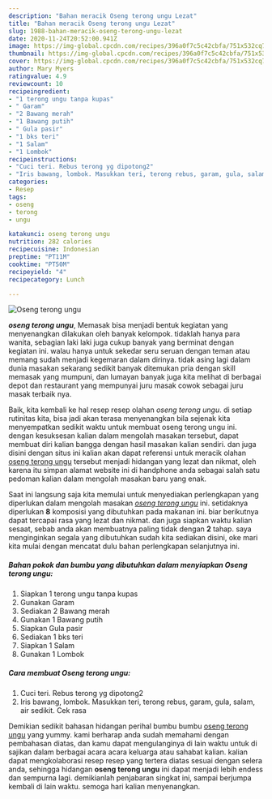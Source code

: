 ```yaml
---
description: "Bahan meracik Oseng terong ungu Lezat"
title: "Bahan meracik Oseng terong ungu Lezat"
slug: 1988-bahan-meracik-oseng-terong-ungu-lezat
date: 2020-11-24T20:52:00.941Z
image: https://img-global.cpcdn.com/recipes/396a0f7c5c42cbfa/751x532cq70/oseng-terong-ungu-foto-resep-utama.jpg
thumbnail: https://img-global.cpcdn.com/recipes/396a0f7c5c42cbfa/751x532cq70/oseng-terong-ungu-foto-resep-utama.jpg
cover: https://img-global.cpcdn.com/recipes/396a0f7c5c42cbfa/751x532cq70/oseng-terong-ungu-foto-resep-utama.jpg
author: Mary Myers
ratingvalue: 4.9
reviewcount: 10
recipeingredient:
- "1 terong ungu tanpa kupas"
- " Garam"
- "2 Bawang merah"
- "1 Bawang putih"
- " Gula pasir"
- "1 bks teri"
- "1 Salam"
- "1 Lombok"
recipeinstructions:
- "Cuci teri. Rebus terong yg dipotong2"
- "Iris bawang, lombok. Masukkan teri, terong rebus, garam, gula, salam, air sedikit. Cek rasa"
categories:
- Resep
tags:
- oseng
- terong
- ungu

katakunci: oseng terong ungu 
nutrition: 282 calories
recipecuisine: Indonesian
preptime: "PT11M"
cooktime: "PT50M"
recipeyield: "4"
recipecategory: Lunch

---
```



![Oseng terong ungu](https://img-global.cpcdn.com/recipes/396a0f7c5c42cbfa/751x532cq70/oseng-terong-ungu-foto-resep-utama.jpg)

<b><i>oseng terong ungu</i></b>, Memasak bisa menjadi bentuk kegiatan yang menyenangkan dilakukan oleh banyak kelompok. tidaklah hanya para wanita, sebagian laki laki juga cukup banyak yang berminat dengan kegiatan ini. walau hanya untuk sekedar seru seruan dengan teman atau memang sudah menjadi kegemaran dalam dirinya. tidak asing lagi dalam dunia masakan sekarang sedikit banyak ditemukan pria dengan skill memasak yang mumpuni, dan lumayan banyak juga kita melihat di berbagai depot dan restaurant yang mempunyai juru masak cowok sebagai juru masak terbaik nya.

Baik, kita kembali ke hal resep resep olahan <i>oseng terong ungu</i>. di setiap rutinitas kita, bisa jadi akan terasa menyenangkan bila sejenak kita menyempatkan sedikit waktu untuk membuat oseng terong ungu ini. dengan kesuksesan kalian dalam mengolah masakan tersebut, dapat membuat diri kalian bangga dengan hasil masakan kalian sendiri. dan juga disini dengan situs ini kalian akan dapat referensi untuk meracik olahan <u>oseng terong ungu</u> tersebut menjadi hidangan yang lezat dan nikmat, oleh karena itu simpan alamat website ini di handphone anda sebagai salah satu pedoman kalian dalam mengolah masakan baru yang enak.




Saat ini langsung saja kita memulai untuk menyediakan perlengkapan yang diperlukan dalam mengolah masakan <u><i>oseng terong ungu</i></u> ini. setidaknya diperlukan <b>8</b> komposisi yang dibutuhkan pada makanan ini. biar berikutnya dapat tercapai rasa yang lezat dan nikmat. dan juga siapkan waktu kalian sesaat, sebab anda akan membuatnya paling tidak dengan <b>2</b> tahap. saya menginginkan segala yang dibutuhkan sudah kita sediakan disini, oke mari kita mulai dengan mencatat dulu bahan perlengkapan selanjutnya ini.

<!--inarticleads1-->

##### Bahan pokok dan bumbu yang dibutuhkan dalam menyiapkan Oseng terong ungu:

1. Siapkan 1 terong ungu tanpa kupas
1. Gunakan  Garam
1. Sediakan 2 Bawang merah
1. Gunakan 1 Bawang putih
1. Siapkan  Gula pasir
1. Sediakan 1 bks teri
1. Siapkan 1 Salam
1. Gunakan 1 Lombok




<!--inarticleads2-->

##### Cara membuat Oseng terong ungu:

1. Cuci teri. Rebus terong yg dipotong2
1. Iris bawang, lombok. Masukkan teri, terong rebus, garam, gula, salam, air sedikit. Cek rasa




Demikian sedikit bahasan hidangan perihal bumbu bumbu <u>oseng terong ungu</u> yang yummy. kami berharap anda sudah memahami dengan pembahasan diatas, dan kamu dapat mengulanginya di lain waktu untuk di sajikan dalam berbagai acara acara keluarga atau sahabat kalian. kalian dapat mengkolaborasi resep resep yang tertera diatas sesuai dengan selera anda, sehingga hidangan <b>oseng terong ungu</b> ini dapat menjadi lebih endess dan sempurna lagi. demikianlah penjabaran singkat ini, sampai berjumpa kembali di lain waktu. semoga hari kalian menyenangkan.
